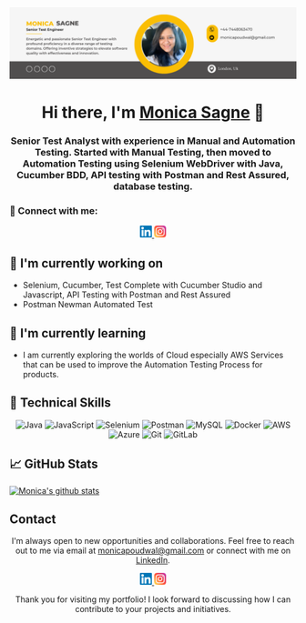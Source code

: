 <p align="center">
  <a href="https://www.linkedin.com/in/monicasagne/" target="_blank" rel="noreferrer">
    <img src="https://raw.githubusercontent.com/monicasagne006/monicasagne006.github.io/main/images/banner.png" alt="My banner">
  </a>
</p>

<h1 align="center">Hi there, I'm <a href="https://www.linkedin.com/in/monicasagne/" target="_blank" rel="noreferrer">Monica Sagne</a> 👋</h1>

<h3 align="center">Senior Test Analyst with experience in Manual and Automation Testing. Started with Manual Testing, then moved to Automation Testing using Selenium WebDriver with Java, Cucumber BDD, API testing with Postman and Rest Assured, database testing.</h3>

### 🤝 Connect with me:

<p align="center">
  <a href="https://www.linkedin.com/in/monicasagne/">
    <img src="https://raw.githubusercontent.com/monicasagne006/monicasagne006.github.io/main/images/linkedin.svg" alt="Monica Sagne | LinkedIn" width="21px"/>
  </a>
  <a href="https://instagram.com/monicapoudwal">
    <img src="https://raw.githubusercontent.com/monicasagne006/monicasagne006.github.io/main/images/instagram.svg" alt="Monica | Instagram" width="21px"/>
  </a>
</p>
  
## 🔭 I'm currently working on

- Selenium, Cucumber, Test Complete with Cucumber Studio and Javascript, API Testing with Postman and Rest Assured 
- Postman Newman Automated Test 

## 🌱 I'm currently learning

- I am currently exploring the worlds of Cloud especially AWS Services that can be used to improve the Automation Testing Process for products. 


## 💼 Technical Skills

<p align="center">
  <img src="https://img.shields.io/badge/Java-007396?style=for-the-badge&logo=java&logoColor=white" alt="Java">
  <img src="https://img.shields.io/badge/JavaScript-F7DF1E?style=for-the-badge&logo=javascript&logoColor=black" alt="JavaScript">
  <img src="https://img.shields.io/badge/Selenium-43B02A?style=for-the-badge&logo=selenium&logoColor=white" alt="Selenium">
  <img src="https://img.shields.io/badge/Postman-FF6C37?style=for-the-badge&logo=postman&logoColor=white" alt="Postman">
  <img src="https://img.shields.io/badge/MySQL-4479A1?style=for-the-badge&logo=mysql&logoColor=white" alt="MySQL">
  <img src="https://img.shields.io/badge/Docker-2496ED?style=for-the-badge&logo=docker&logoColor=white" alt="Docker">
  <img src="https://img.shields.io/badge/AWS-232F3E?style=for-the-badge&logo=amazon-aws&logoColor=white" alt="AWS">
  <img src="https://img.shields.io/badge/Azure-0089D6?style=for-the-badge&logo=microsoft-azure&logoColor=white" alt="Azure">
  <img src="https://img.shields.io/badge/Git-F05032?style=for-the-badge&logo=git&logoColor=white" alt="Git">
  <img src="https://img.shields.io/badge/GitLab-FCA121?style=for-the-badge&logo=gitlab&logoColor=white" alt="GitLab">
</p>

## 📈 GitHub Stats 

[![Monica's github stats](https://github-readme-stats.vercel.app/api?username=monicasagne006)](https://github.com/monicasagne006)


## Contact

<p align="center">I'm always open to new opportunities and collaborations. Feel free to reach out to me via email at <a href="mailto:monicapoudwal@gmail.com">monicapoudwal@gmail.com</a> or connect with me on <a href="https://www.linkedin.com/in/monicasagne">LinkedIn</a>.</p>

<p align="center">
  <a href="https://www.linkedin.com/in/monicasagne//">
    <img src="https://raw.githubusercontent.com/monicasagne006/monicasagne006.github.io/main/images/linkedin.svg" alt="Monica Sagne | LinkedIn" width="21px"/>
  </a>
  <a href="https://instagram.com/monicapoudwal">
    <img src="https://raw.githubusercontent.com/monicasagne006/monicasagne006.github.io/main/images/instagram.svg" alt="Monica | Instagram" width="21px"/>
  </a>
</p>
  

<p align="center">Thank you for visiting my portfolio! I look forward to discussing how I can contribute to your projects and initiatives.</p>
